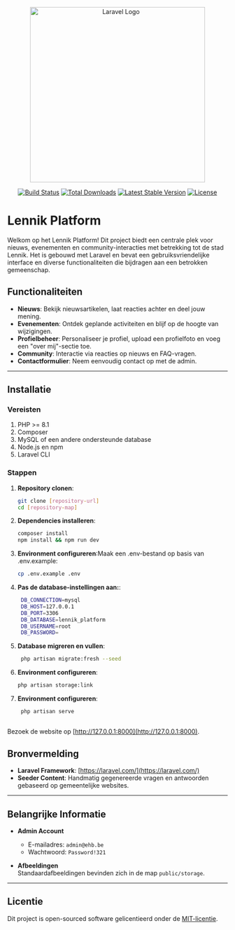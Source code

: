 <p align="center"><a href="https://laravel.com" target="_blank"><img src="https://raw.githubusercontent.com/laravel/art/master/logo-lockup/5%20SVG/2%20CMYK/1%20Full%20Color/laravel-logolockup-cmyk-red.svg" width="400" alt="Laravel Logo"></a></p>

<p align="center">
<a href="https://github.com/laravel/framework/actions"><img src="https://github.com/laravel/framework/workflows/tests/badge.svg" alt="Build Status"></a>
<a href="https://packagist.org/packages/laravel/framework"><img src="https://img.shields.io/packagist/dt/laravel/framework" alt="Total Downloads"></a>
<a href="https://packagist.org/packages/laravel/framework"><img src="https://img.shields.io/packagist/v/laravel/framework" alt="Latest Stable Version"></a>
<a href="https://packagist.org/packages/laravel/framework"><img src="https://img.shields.io/packagist/l/laravel/framework" alt="License"></a>
</p>

# Lennik Platform

Welkom op het Lennik Platform! Dit project biedt een centrale plek voor nieuws, evenementen en community-interacties met betrekking tot de stad Lennik. Het is gebouwd met Laravel en bevat een gebruiksvriendelijke interface en diverse functionaliteiten die bijdragen aan een betrokken gemeenschap.

## Functionaliteiten

- **Nieuws**: Bekijk nieuwsartikelen, laat reacties achter en deel jouw mening.
- **Evenementen**: Ontdek geplande activiteiten en blijf op de hoogte van wijzigingen.
- **Profielbeheer**: Personaliseer je profiel, upload een profielfoto en voeg een "over mij"-sectie toe.
- **Community**: Interactie via reacties op nieuws en FAQ-vragen.
- **Contactformulier**: Neem eenvoudig contact op met de admin.

---

## Installatie

### Vereisten
1. PHP >= 8.1
2. Composer
3. MySQL of een andere ondersteunde database
4. Node.js en npm
5. Laravel CLI

### Stappen
1. **Repository clonen**:
   ```bash
   git clone [repository-url]
   cd [repository-map]
2. **Dependencies installeren**:
   ```bash
   composer install
   npm install && npm run dev
3. **Environment configureren**:Maak een .env-bestand op basis van .env.example:
   ```bash
   cp .env.example .env
4. **Pas de database-instellingen aan:**:
   ```bash
    DB_CONNECTION=mysql
    DB_HOST=127.0.0.1
    DB_PORT=3306
    DB_DATABASE=lennik_platform
    DB_USERNAME=root
    DB_PASSWORD=
5. **Database migreren en vullen**:
   ```bash
    php artisan migrate:fresh --seed
6. **Environment configureren**:
   ```bash
   php artisan storage:link
7. **Environment configureren**:
   ```bash
    php artisan serve
## 

Bezoek de website op [http://127.0.0.1:8000](http://127.0.0.1:8000).

## Bronvermelding

- **Laravel Framework**: [https://laravel.com/](https://laravel.com/)
- **Seeder Content**: Handmatig gegenereerde vragen en antwoorden gebaseerd op gemeentelijke websites.

---

## Belangrijke Informatie

- **Admin Account**  
  - E-mailadres: `admin@ehb.be`  
  - Wachtwoord: `Password!321`  

- **Afbeeldingen**  
  Standaardafbeeldingen bevinden zich in de map `public/storage`.

---

## Licentie

Dit project is open-sourced software gelicentieerd onder de [MIT-licentie](https://opensource.org/licenses/MIT).